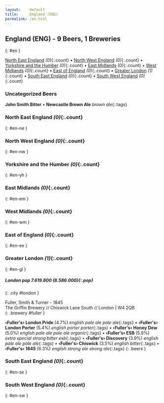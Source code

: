 ```yaml
---
layout:    default
title:     England (ENG)
permalink: /en.html
---
```


## England (ENG) - 9 Beers, 1 Breweries
{: #en }


[North East England](#en-ne) _(0)_{:.count} • [North West England](#en-nw) _(0)_{:.count} • [Yorkshire and the Humber](#en-yh) _(0)_{:.count} • [East Midlands](#en-em) _(0)_{:.count} • [West Midlands](#en-wm) _(0)_{:.count} • [East of England](#en-ee) _(0)_{:.count} • [Greater London](#en-gl) _(1)_{:.count} • [South East England](#en-se) _(0)_{:.count} • [South West England](#en-sw) _(0)_{:.count}

### Uncategorized Beers

**John Smith Bitter**    • 
**Newcastle Brown Ale**  _brown ale_{:.tags} 




### North East England _(0)_{:.count}
{: #en-ne }







### North West England _(0)_{:.count}
{: #en-nw }







### Yorkshire and the Humber _(0)_{:.count}
{: #en-yh }







### East Midlands _(0)_{:.count}
{: #en-em }







### West Midlands _(0)_{:.count}
{: #en-wm }







### East of England _(0)_{:.count}
{: #en-ee }







### Greater London _(1)_{:.count}
{: #en-gl }




##### London   _pop 7.619.800 (8.586.000)_{:.pop}
{: .city #london }



 Fuller, Smith & Turner  - 1845   <br>
The Griffin Brewery // Chiswick Lane South // London | W4 2QB  <br>
{: .brewery #fuller }

**‹Fuller's› London Pride** (4.7%) _english pale ale pale ale_{:.tags}  • 
**‹Fuller's› London Porter** (5.4%) _english porter porter_{:.tags}  • 
**‹Fuller's› Honey Dew** (5.0%) _english pale ale pale ale organic_{:.tags}  • 
**‹Fuller's› ESB** (5.9%) _extra special strong bitter esb_{:.tags}  • 
**‹Fuller's› Discovery** (3.9%) _english pale ale pale ale_{:.tags}  • 
**‹Fuller's› Chiswick** (3.5%) _english bitter_{:.tags}  • 
**‹Fuller's› 1845** (6.3%) _english strong ale strong ale_{:.tags} 
{: .beers }




### South East England _(0)_{:.count}
{: #en-se }







### South West England _(0)_{:.count}
{: #en-sw }






 
